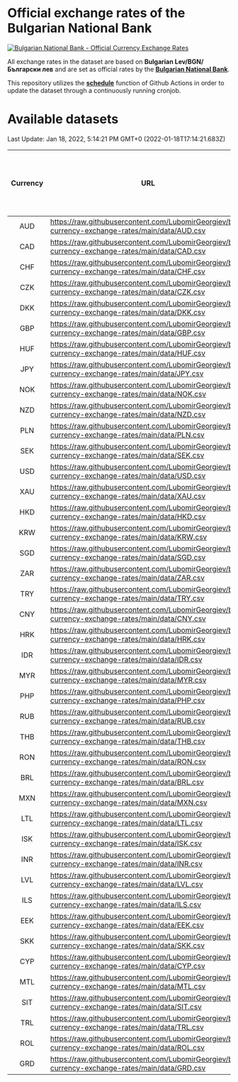 # Official exchange rates of the Bulgarian National Bank

[![Bulgarian National Bank - Official Currency Exchange Rates](https://github.com/LubomirGeorgiev/bnb-currency-exchange-rates/actions/workflows/update-rates.yml/badge.svg?branch=main)](https://github.com/LubomirGeorgiev/bnb-currency-exchange-rates/actions/workflows/update-rates.yml)

All exchange rates in the dataset are based on **Bulgarian Lev/BGN/Български лев** and are set as official rates by the [**Bulgarian National Bank**](https://www.bnb.bg/Statistics/StExternalSector/StExchangeRates/StERForeignCurrencies/index.htm?toLang=_EN).

This repository utilizes the [**schedule**](https://docs.github.com/en/actions/reference/events-that-trigger-workflows) function of Github Actions in order to update the dataset through a continuously running cronjob.

# Available datasets

<!-- START LINKS (DO NOT EVER FU*ING DELETE THIS COMMENT FOR THE LOVE OF YOUR LIFE!!! IF YOU ARE CURIOS HOW IT WORKS, YOU CAN HAVE A LOOK AT ./src/updateReadme.ts) -->

Last Update: Jan 18, 2022, 5:14:21 PM GMT+0 (2022-01-18T17:14:21.683Z)

| Currency | URL                                                                                             | Number of records | Number of missing days that were filled in |
| :------: | ----------------------------------------------------------------------------------------------- | :---------------: | :----------------------------------------: |
|   AUD    | https://raw.githubusercontent.com/LubomirGeorgiev/bnb-currency-exchange-rates/main/data/AUD.csv |       7775        |                    2393                    |
|   CAD    | https://raw.githubusercontent.com/LubomirGeorgiev/bnb-currency-exchange-rates/main/data/CAD.csv |       7775        |                    2393                    |
|   CHF    | https://raw.githubusercontent.com/LubomirGeorgiev/bnb-currency-exchange-rates/main/data/CHF.csv |       7775        |                    2393                    |
|   CZK    | https://raw.githubusercontent.com/LubomirGeorgiev/bnb-currency-exchange-rates/main/data/CZK.csv |       7775        |                    2393                    |
|   DKK    | https://raw.githubusercontent.com/LubomirGeorgiev/bnb-currency-exchange-rates/main/data/DKK.csv |       7775        |                    2393                    |
|   GBP    | https://raw.githubusercontent.com/LubomirGeorgiev/bnb-currency-exchange-rates/main/data/GBP.csv |       7775        |                    2393                    |
|   HUF    | https://raw.githubusercontent.com/LubomirGeorgiev/bnb-currency-exchange-rates/main/data/HUF.csv |       7775        |                    2393                    |
|   JPY    | https://raw.githubusercontent.com/LubomirGeorgiev/bnb-currency-exchange-rates/main/data/JPY.csv |       7775        |                    2393                    |
|   NOK    | https://raw.githubusercontent.com/LubomirGeorgiev/bnb-currency-exchange-rates/main/data/NOK.csv |       7775        |                    2393                    |
|   NZD    | https://raw.githubusercontent.com/LubomirGeorgiev/bnb-currency-exchange-rates/main/data/NZD.csv |       7775        |                    2393                    |
|   PLN    | https://raw.githubusercontent.com/LubomirGeorgiev/bnb-currency-exchange-rates/main/data/PLN.csv |       7775        |                    2393                    |
|   SEK    | https://raw.githubusercontent.com/LubomirGeorgiev/bnb-currency-exchange-rates/main/data/SEK.csv |       7775        |                    2393                    |
|   USD    | https://raw.githubusercontent.com/LubomirGeorgiev/bnb-currency-exchange-rates/main/data/USD.csv |       7775        |                    2393                    |
|   XAU    | https://raw.githubusercontent.com/LubomirGeorgiev/bnb-currency-exchange-rates/main/data/XAU.csv |       7775        |                    2394                    |
|   HKD    | https://raw.githubusercontent.com/LubomirGeorgiev/bnb-currency-exchange-rates/main/data/HKD.csv |       7475        |                    2304                    |
|   KRW    | https://raw.githubusercontent.com/LubomirGeorgiev/bnb-currency-exchange-rates/main/data/KRW.csv |       7475        |                    2304                    |
|   SGD    | https://raw.githubusercontent.com/LubomirGeorgiev/bnb-currency-exchange-rates/main/data/SGD.csv |       7475        |                    2304                    |
|   ZAR    | https://raw.githubusercontent.com/LubomirGeorgiev/bnb-currency-exchange-rates/main/data/ZAR.csv |       7475        |                    2304                    |
|   TRY    | https://raw.githubusercontent.com/LubomirGeorgiev/bnb-currency-exchange-rates/main/data/TRY.csv |       6201        |                    1918                    |
|   CNY    | https://raw.githubusercontent.com/LubomirGeorgiev/bnb-currency-exchange-rates/main/data/CNY.csv |       6081        |                    1882                    |
|   HRK    | https://raw.githubusercontent.com/LubomirGeorgiev/bnb-currency-exchange-rates/main/data/HRK.csv |       6081        |                    1882                    |
|   IDR    | https://raw.githubusercontent.com/LubomirGeorgiev/bnb-currency-exchange-rates/main/data/IDR.csv |       6081        |                    1882                    |
|   MYR    | https://raw.githubusercontent.com/LubomirGeorgiev/bnb-currency-exchange-rates/main/data/MYR.csv |       6081        |                    1882                    |
|   PHP    | https://raw.githubusercontent.com/LubomirGeorgiev/bnb-currency-exchange-rates/main/data/PHP.csv |       6081        |                    1882                    |
|   RUB    | https://raw.githubusercontent.com/LubomirGeorgiev/bnb-currency-exchange-rates/main/data/RUB.csv |       6081        |                    1882                    |
|   THB    | https://raw.githubusercontent.com/LubomirGeorgiev/bnb-currency-exchange-rates/main/data/THB.csv |       6081        |                    1882                    |
|   RON    | https://raw.githubusercontent.com/LubomirGeorgiev/bnb-currency-exchange-rates/main/data/RON.csv |       6022        |                    1864                    |
|   BRL    | https://raw.githubusercontent.com/LubomirGeorgiev/bnb-currency-exchange-rates/main/data/BRL.csv |       5111        |                    1585                    |
|   MXN    | https://raw.githubusercontent.com/LubomirGeorgiev/bnb-currency-exchange-rates/main/data/MXN.csv |       5111        |                    1585                    |
|   LTL    | https://raw.githubusercontent.com/LubomirGeorgiev/bnb-currency-exchange-rates/main/data/LTL.csv |       4908        |                    1497                    |
|   ISK    | https://raw.githubusercontent.com/LubomirGeorgiev/bnb-currency-exchange-rates/main/data/ISK.csv |       4774        |                    1470                    |
|   INR    | https://raw.githubusercontent.com/LubomirGeorgiev/bnb-currency-exchange-rates/main/data/INR.csv |       4742        |                    1469                    |
|   LVL    | https://raw.githubusercontent.com/LubomirGeorgiev/bnb-currency-exchange-rates/main/data/LVL.csv |       4548        |                    1388                    |
|   ILS    | https://raw.githubusercontent.com/LubomirGeorgiev/bnb-currency-exchange-rates/main/data/ILS.csv |       4018        |                    1250                    |
|   EEK    | https://raw.githubusercontent.com/LubomirGeorgiev/bnb-currency-exchange-rates/main/data/EEK.csv |       3754        |                    1140                    |
|   SKK    | https://raw.githubusercontent.com/LubomirGeorgiev/bnb-currency-exchange-rates/main/data/SKK.csv |       2728        |                    830                     |
|   CYP    | https://raw.githubusercontent.com/LubomirGeorgiev/bnb-currency-exchange-rates/main/data/CYP.csv |       2660        |                    804                     |
|   MTL    | https://raw.githubusercontent.com/LubomirGeorgiev/bnb-currency-exchange-rates/main/data/MTL.csv |       2360        |                    715                     |
|   SIT    | https://raw.githubusercontent.com/LubomirGeorgiev/bnb-currency-exchange-rates/main/data/SIT.csv |       2298        |                    694                     |
|   TRL    | https://raw.githubusercontent.com/LubomirGeorgiev/bnb-currency-exchange-rates/main/data/TRL.csv |       1572        |                    473                     |
|   ROL    | https://raw.githubusercontent.com/LubomirGeorgiev/bnb-currency-exchange-rates/main/data/ROL.csv |       1453        |                    440                     |
|   GRD    | https://raw.githubusercontent.com/LubomirGeorgiev/bnb-currency-exchange-rates/main/data/GRD.csv |        359        |                    107                     |

<!-- END LINKS (DO NOT EVER FU*ING DELETE THIS COMMENT FOR THE LOVE OF YOUR LIFE!!! IF YOU ARE CURIOS HOW IT WORKS, YOU CAN HAVE A LOOK AT ./src/updateReadme.ts) -->
